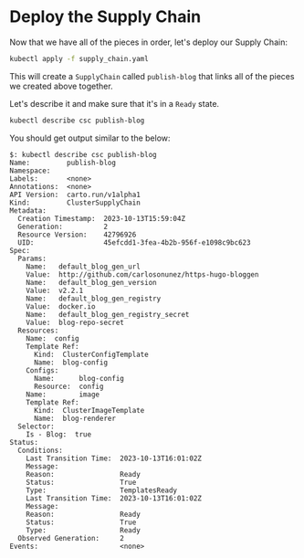 # Deploy the Supply Chain

Now that we have all of the pieces in order, let's deploy our
Supply Chain:

```sh
kubectl apply -f supply_chain.yaml
```

This will create a `SupplyChain` called `publish-blog` that links
all of the pieces we created above together.

Let's describe it and make sure that it's in a `Ready` state.

```sh
kubectl describe csc publish-blog
```

You should get output similar to the below:

```text
$: kubectl describe csc publish-blog
Name:         publish-blog
Namespace:
Labels:       <none>
Annotations:  <none>
API Version:  carto.run/v1alpha1
Kind:         ClusterSupplyChain
Metadata:
  Creation Timestamp:  2023-10-13T15:59:04Z
  Generation:          2
  Resource Version:    42796926
  UID:                 45efcdd1-3fea-4b2b-956f-e1098c9bc623
Spec:
  Params:
    Name:   default_blog_gen_url
    Value:  http://github.com/carlosonunez/https-hugo-bloggen
    Name:   default_blog_gen_version
    Value:  v2.2.1
    Name:   default_blog_gen_registry
    Value:  docker.io
    Name:   default_blog_gen_registry_secret
    Value:  blog-repo-secret
  Resources:
    Name:  config
    Template Ref:
      Kind:  ClusterConfigTemplate
      Name:  blog-config
    Configs:
      Name:      blog-config
      Resource:  config
    Name:        image
    Template Ref:
      Kind:  ClusterImageTemplate
      Name:  blog-renderer
  Selector:
    Is - Blog:  true
Status:
  Conditions:
    Last Transition Time:  2023-10-13T16:01:02Z
    Message:
    Reason:                Ready
    Status:                True
    Type:                  TemplatesReady
    Last Transition Time:  2023-10-13T16:01:02Z
    Message:
    Reason:                Ready
    Status:                True
    Type:                  Ready
  Observed Generation:     2
Events:                    <none>
```

